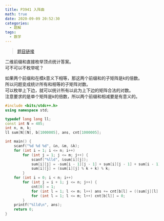 ```yaml
---
title: P3941 入阵曲
math: true
date: 2020-09-09 20:52:30
categories: 
  - 题解
tags: 
  - 数学
---
```



>[题目链接][1]

二维前缀和直接枚举顶点统计答案。  
可不可以不枚举呢？  

如果两个前缀和在模$k$意义下相等，那这两个前缀和的子矩阵是$k$的倍数。  
所以问题变成统计所有和相等的子矩阵对数。  
可以枚举上下边，就可以统计所有以此为上下边的矩阵合法的对数。  
注意要求的是单个矩阵是$k$的倍数，所以两个前缀和相减要是有意义的。

```cpp
#include <bits/stdc++.h>
using namespace std;

typedef long long ll;
const int N = 405;
int n, m, k;
ll sum[N][N], b[1000005], ans, cnt[1000005];

int main() {
    scanf("%d %d %d", &n, &m, &k);
    for (int i = 1; i <= n; i++)
        for (int j = 1; j <= m; j++) {
        	scanf("%lld", &sum[i][j]);
            sum[i][j] = -sum[i - 1][j - 1] + sum[i][j - 1] + sum[i - 1][j] + sum[i][j];
            sum[i][j] = (sum[i][j] % k + k) % k;
        }
    for (int i = 0; i < n; i++)
    	for (int j = i + 1; j <= n; j++) {
    		cnt[0] = 1;
    		for (int l = 1; l <= m; l++) ans += cnt[b[l] = ((sum[j][l] - sum[i][l] + k) % k)]++;
    		for (int l = 1; l <= m; l++) cnt[b[l]] = 0;
    	}
    printf("%lld\n", ans);
    return 0;
}
```

  [1]: https://www.luogu.com.cn/problem/P3941
